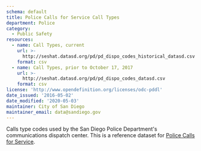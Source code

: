 ```yaml
---
schema: default
title: Police Calls for Service Call Types
department: Police
category:
  - Public Safety
resources:
  - name: Call Types, current
    url: >-
      http://seshat.datasd.org/pd/pd_dispo_codes_historical_datasd.csv
    format: csv
  - name: Call Types, prior to October 17, 2017
    url: >-
      http://seshat.datasd.org/pd/pd_dispo_codes_datasd.csv
    format: csv
license: 'http://www.opendefinition.org/licenses/odc-pddl'
date_issued: '2016-05-02'
date_modified: '2020-05-03'
maintainer: City of San Diego
maintainer_email: data@sandiego.gov
---
```

Calls type codes used by the San Diego Police Department's communications
dispatch center. This is a reference dataset for [Police Calls for Service](/datasets/police-calls-for-service/).
